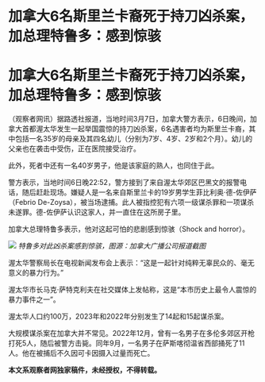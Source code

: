 # 加拿大6名斯里兰卡裔死于持刀凶杀案，加总理特鲁多：感到惊骇

# 加拿大6名斯里兰卡裔死于持刀凶杀案，加总理特鲁多：感到惊骇

（观察者网讯）据路透社报道，当地时间3月7日，加拿大警方表示，6日晚间，加拿大首都渥太华发生一起举国震惊的持刀凶杀案，6名遇害者均为斯里兰卡裔，其中包括一名35岁的母亲及其四名幼儿（分别为7岁、4岁、2岁和2个月）。幼儿的父亲也在袭击中受伤，正在医院接受治疗。

此外，死者中还有一名40岁男子，他是该家庭的熟人，也同住于此。

警方表示，当地时间6日晚22:52，警方接到了来自渥太华郊区巴黑文的报警电话，随后赶赴现场。嫌疑人是一名来自斯里兰卡的19岁男学生菲比利奥·德-佐伊萨（Febrio
De-Zoysa），被当场逮捕。此人被指控犯有六项一级谋杀罪和一项谋杀未遂罪。德-佐伊萨认识这家人，并一直住在这所房子里。

加拿大总理特鲁多表示，他对这起可怕的悲剧感到惊骇（Shock and horror）。

![](https://inews.gtimg.com/om_bt/OiwLXGqH9ick6j1s0evaRdzURFL5PVU2zcSqjp0lsHhoUAA/1000)
_特鲁多对此凶杀案感到惊骇，图源：加拿大广播公司报道截图_

渥太华警察局长在电视新闻发布会上表示：“这是一起针对纯粹无辜民众的、毫无意义的暴力行为。”

渥太华市长马克·萨特克利夫在社交媒体上发帖称，这是“本市历史上最令人震惊的暴力事件之一”。

渥太华人口约100万，2023年和2022年分别发生了14起和15起谋杀案。

大规模谋杀案在加拿大并不常见。2022年12月，曾有一名男子在多伦多郊区开枪打死5人，随后被警方击毙。同年9月，一名男子在萨斯喀彻温省西部捅死了11人。他在被捕后不久因可卡因摄入过量而死亡。

**本文系观察者网独家稿件，未经授权，不得转载。**

